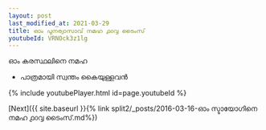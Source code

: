 ```yaml
---
layout: post
last_modified_at: 2021-03-29
title: ഓം പുനര്വാസാവ് നമഹ ൧൦൮ ടൈംസ്
youtubeId: VRNOck3z1lg
---
```

 
 
 ഓം കരസ്ഥലിനെ നമഹ 
 
 -  പാത്രമായി സ്വന്തം കൈയുള്ളവൻ 
 
  
 
  
 
 
 
 
 
 


{% include youtubePlayer.html id=page.youtubeId %}
 
[Next]({{ site.baseurl }}{% link  split2/_posts/2016-03-16-ഓം സ്ടായോഗിനെ നമഹ ൧൦൮ ടൈംസ്.md%})
 
